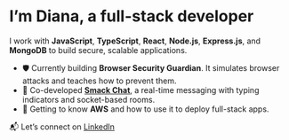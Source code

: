 # I’m Diana, a full-stack developer

I work with **JavaScript**, **TypeScript**, **React**, **Node.js**, **Express.js**, and **MongoDB** to build secure, scalable applications.

- 🛡️ Currently building **Browser Security Guardian**. It simulates browser attacks and teaches how to prevent them.
- 💬 Co-developed [**Smack Chat**](https://github.com/smack-apps/smack-chat), a real-time messaging with typing indicators and socket-based rooms.
- 🌱 Getting to know **AWS** and how to use it to deploy full-stack apps.

📬 Let’s connect on [LinkedIn](https://www.linkedin.com/in/divoz)



